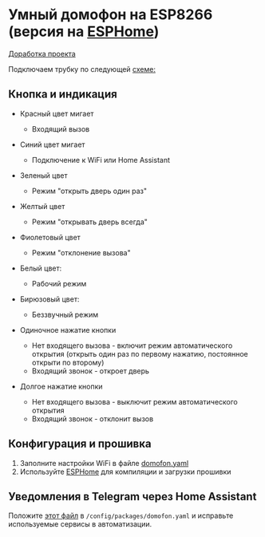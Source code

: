 # Умный домофон на ESP8266 (версия на [ESPHome](https://esphome.io/))
[Доработка проекта](https://github.com/Anonym-tsk/smart-domofon/)

Подключаем трубку по следующей [схеме:](https://github.com/Ge1mer/domofon/blob/master/%D1%82%D1%80%D1%83%D0%B1%D0%BA%D0%B0%20%D0%B4%D0%BE%D0%BC%D0%BE%D1%84%D0%BE%D0%BD%D0%B0%20%D0%BF%D0%BE%D0%B4%D0%BA%D0%BB%D1%8E%D1%87%D0%B5%D0%BD%D0%B8%D0%B5.jpg)


## Кнопка и индикация
* Красный цвет мигает
    * Входящий вызов
* Синий цвет мигает
    * Подключение к WiFi или Home Assistant
* Зеленый цвет 
    * Режим "открыть дверь один раз"
* Желтый цвет    
    * Режим "открывать дверь всегда"
* Фиолетовый цвет    
    * Режим "отклонение вызова"    
* Белый цвет:
    * Рабочий режим
* Бирюзовый цвет:
    * Беззвучный режим
    
* Одиночное нажатие кнопки
    * Нет входящего вызова - включит режим автоматического открытия (открыть один раз по первому нажатию, постоянное открыти по второму)
    * Входящий звонок - откроет дверь
* Долгое нажатие кнопки
    * Нет входящего вызова - выключит режим автоматического открытия
    * Входящий звонок - отклонит вызов

## Конфигурация и прошивка
1. Заполните настройки WiFi в файле [domofon.yaml](https://github.com/Ge1mer/domofon/blob/master/domofon.yaml)
2. Используйте [ESPHome](https://esphome.io) для компиляции и загрузки прошивки

## Уведомления в Telegram через Home Assistant

Положите [этот файл](https://github.com/Ge1mer/smart-domofon/blob/master/esphome/homeassistant/domofon.yaml) в `/config/packages/domofon.yaml` и исправьте используемые сервисы в автоматизации.
